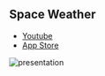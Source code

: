 ## Space Weather
- [Youtube](https://www.youtube.com/watch?v=4Pa26MBTxoo)
- [App Store](https://apps.apple.com/kr/app/space-weather-told-by-hermes/id6753639954)


<img alt="presentation" src="https://github.com/user-attachments/assets/b855810d-c4cb-42ec-840d-624d7d13ef00" />
